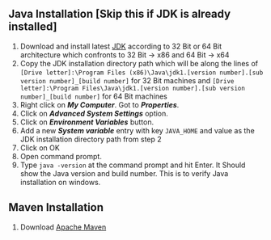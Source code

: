 ## Java Installation [Skip this if JDK is already installed]
1. Download and install latest [JDK](http://www.oracle.com/technetwork/java/javase/downloads/jdk8-downloads-2133151.html) according to 32 Bit or 64 Bit architecture which confronts to 32 Bit -> x86 and 64 Bit -> x64
3. Copy the JDK installation directory path which will be along the lines of `[Drive letter]:\Program Files (x86)\Java\jdk1.[version number].[sub version number]_[build number]` for 32 Bit machines and `[Drive letter]:\Program Files\Java\jdk1.[version number].[sub version number]_[build number]` for 64 Bit machines
2. Right click on ***My Computer***. Got to ***Properties***.
3. Click on ***Advanced System Settings*** option.
4. Click on ***Environment Variables*** button.
5. Add a new ***System variable*** entry with key `JAVA_HOME` and value as the JDK installation directory path from step 2
6. Click on OK
7. Open command prompt.
8. Type `java -version` at the command prompt and hit Enter. It Should show the Java version and build number. This is to verify Java installation on windows. 
	
## Maven Installation
1. Download [Apache Maven](http://www-us.apache.org/dist/maven/maven-3/3.5.0/binaries/apache-maven-3.5.0-bin.zip)